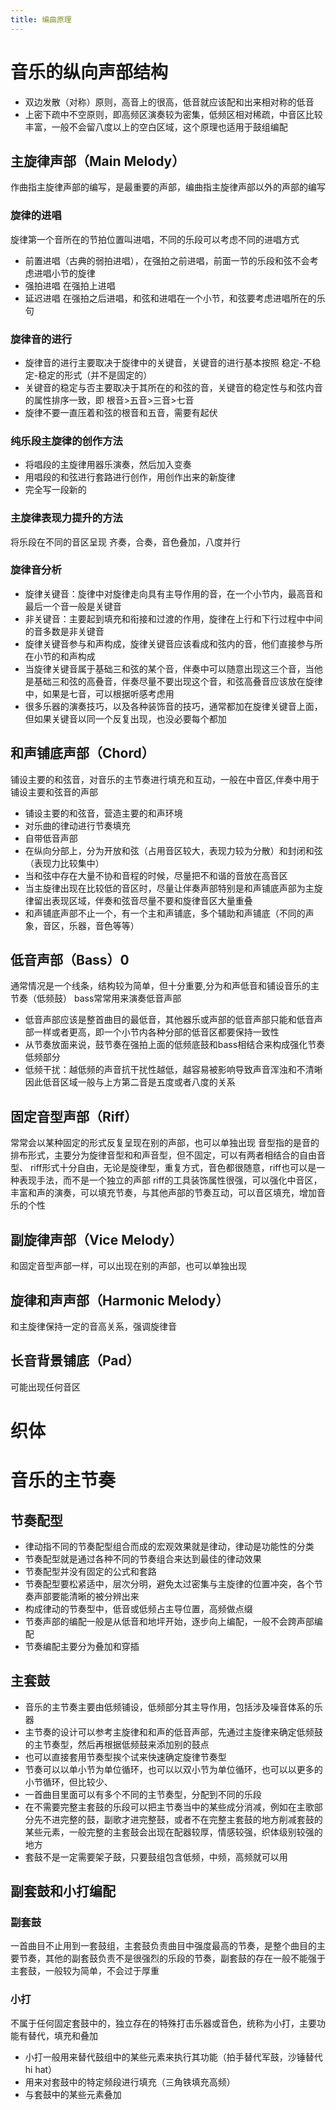```yaml
---
title: 编曲原理
---
```




# 音乐的纵向声部结构
- 双边发散（对称）原则，高音上的很高，低音就应该配和出来相对称的低音
- 上密下疏中不空原则，即高频区演奏较为密集，低频区相对稀疏，中音区比较丰富，一般不会留八度以上的空白区域，这个原理也适用于鼓组编配


## 主旋律声部（Main Melody）
作曲指主旋律声部的编写，是最重要的声部，编曲指主旋律声部以外的声部的编写

### 旋律的进唱
旋律第一个音所在的节拍位置叫进唱，不同的乐段可以考虑不同的进唱方式
- 前置进唱（古典的弱拍进唱），在强拍之前进唱，前面一节的乐段和弦不会考虑进唱小节的旋律
- 强拍进唱 在强拍上进唱
- 延迟进唱 在强拍之后进唱，和弦和进唱在一个小节，和弦要考虑进唱所在的乐句

### 旋律音的进行
- 旋律音的进行主要取决于旋律中的关键音，关键音的进行基本按照 稳定-不稳定-稳定的形式（并不是固定的）
- 关键音的稳定与否主要取决于其所在的和弦的音，关键音的稳定性与和弦内音的属性排序一致，即 根音>五音>三音>七音
- 旋律不要一直压着和弦的根音和五音，需要有起伏

### 纯乐段主旋律的创作方法
- 将唱段的主旋律用器乐演奏，然后加入变奏
- 用唱段的和弦进行套路进行创作，用创作出来的新旋律
- 完全写一段新的

### 主旋律表现力提升的方法
将乐段在不同的音区呈现
齐奏，合奏，音色叠加，八度并行

### 旋律音分析
- 旋律关键音：旋律中对旋律走向具有主导作用的音，在一个小节内，最高音和最后一个音一般是关键音
- 非关键音：主要起到填充和衔接和过渡的作用，旋律在上行和下行过程中中间的音多数是非关键音
- 旋律关键音参与和声构成，旋律关键音应该看成和弦内的音，他们直接参与所在小节的和声构成
- 当旋律关键音属于基础三和弦的某个音，伴奏中可以随意出现这三个音，当他是基础三和弦的高叠音，伴奏尽量不要出现这个音，和弦高叠音应该放在旋律中，如果是七音，可以根据听感考虑用
- 很多乐器的演奏技巧，以及各种装饰音的技巧，通常都加在旋律关键音上面，但如果关键音以同一个反复出现，也没必要每个都加


## 和声铺底声部（Chord）
铺设主要的和弦音，对音乐的主节奏进行填充和互动，一般在中音区,伴奏中用于铺设主要和弦音的声部
- 铺设主要的和弦音，营造主要的和声环境
- 对乐曲的律动进行节奏填充
- 自带低音声部
- 在纵向分部上，分为开放和弦（占用音区较大，表现力较为分散）和封闭和弦（表现力比较集中）
- 当和弦中存在大量不协和音程的时候，尽量把不和谐的音放在高音区
- 当主旋律出现在比较低的音区时，尽量让伴奏声部特别是和声铺底声部为主旋律留出表现区域，伴奏和弦音尽量不要和旋律音区大量重叠
- 和声铺底声部不止一个，有一个主和声铺底，多个辅助和声铺底（不同的声象，音区，乐器，音色等等）
## 低音声部（Bass）0 
通常情况是一个线条，结构较为简单，但十分重要,分为和声低音和铺设音乐的主节奏（低频鼓）
bass常常用来演奏低音声部
- 低音声部应该是整首曲目的最低音，其他器乐或声部的低音声部只能和低音声部一样或者更高，即一个小节内各种分部的低音区都要保持一致性
- 从节奏放面来说，鼓节奏在强拍上面的低频底鼓和bass相结合来构成强化节奏低频部分
- 低频干扰：越低频的声音抗干扰性越低，越容易被影响导致声音浑浊和不清晰因此低音区域一般与上方第二音是五度或者八度的关系 

## 固定音型声部（Riff）
常常会以某种固定的形式反复呈现在别的声部，也可以单独出现
音型指的是音的排布形式，主要分为旋律音型和和声音型，但不固定，可以有两者相结合的自由音型、
riff形式十分自由，无论是旋律型，重复方式，音色都很随意，riff也可以是一种表现手法，而不是一个独立的声部
riff的工具装饰属性很强，可以强化中音区，丰富和声的演奏，可以填充节奏，与其他声部的节奏互动，可以音区填充，增加音乐的个性


## 副旋律声部（Vice Melody）
和固定音型声部一样，可以出现在别的声部，也可以单独出现

## 旋律和声声部（Harmonic Melody）
和主旋律保持一定的音高关系，强调旋律音

## 长音背景铺底（Pad）
可能出现任何音区


# 织体

# 音乐的主节奏

## 节奏配型

- 律动指不同的节奏配型组合而成的宏观效果就是律动，律动是功能性的分类
- 节奏配型就是通过各种不同的节奏组合来达到最佳的律动效果
- 节奏配型并没有固定的公式和套路
- 节奏配型要松紧适中，层次分明，避免太过密集与主旋律的位置冲突，各个节奏声部要能清晰的被分辨出来
- 构成律动的节奏型中，低音或低频占主导位置，高频做点缀
- 节奏声部的编配一般是从低音和地坪开始，逐步向上编配，一般不会跨声部编配
- 节奏编配主要分为叠加和穿插


## 主套鼓
- 音乐的主节奏主要由低频铺设，低频部分其主导作用，包括涉及噪音体系的乐器
- 主节奏的设计可以参考主旋律和和声的低音声部，先通过主旋律来确定低频鼓的主节奏型，然后再根据低频鼓来添加别的鼓点
- 也可以直接套用节奏型挨个试来快速确定旋律节奏型
- 节奏可以以单小节为单位循环，也可以以双小节为单位循环，也可以以更多的小节循环，但比较少、
- 一首曲目里面可以有多个不同的主节奏型，分配到不同的乐段
- 在不需要完整主套鼓的乐段可以把主节奏当中的某些成分消减，例如在主歌部分先不进完整的鼓，副歌才进完整鼓，或者不在完整主套鼓的地方削减套鼓的某些元素，一般完整的主套鼓会出现在配器较厚，情感较强，织体级别较强的地方
- 套鼓不是一定需要架子鼓，只要鼓组包含低频，中频，高频就可以用

## 副套鼓和小打编配

### 副套鼓
一首曲目不止用到一套鼓组，主套鼓负责曲目中强度最高的节奏，是整个曲目的主要节奏，其他的副套鼓负责不是很强烈的乐段的节奏，副套鼓的存在一般不能强于主套鼓，一般较为简单，不会过于厚重

### 小打
不属于任何固定套鼓中的，独立存在的特殊打击乐器或音色，统称为小打，主要功能有替代，填充和叠加
- 小打一般用来替代鼓组中的某些元素来执行其功能（拍手替代军鼓，沙锤替代hi hat）
- 用来对套鼓中的特定频段进行填充（三角铁填充高频）
- 与套鼓中的某些元素叠加

